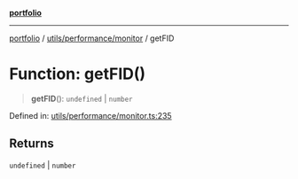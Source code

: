 [**portfolio**](../../../../README.md)

***

[portfolio](../../../../modules.md) / [utils/performance/monitor](../README.md) / getFID

# Function: getFID()

> **getFID**(): `undefined` \| `number`

Defined in: [utils/performance/monitor.ts:235](https://github.com/tnorlund/Portfolio/blob/c38bf70e6cf5f02b2e1cd62db3a1759faf4f97ba/portfolio/utils/performance/monitor.ts#L235)

## Returns

`undefined` \| `number`
